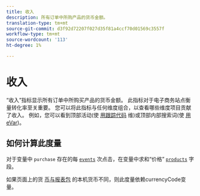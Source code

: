 ```yaml
---
title: 收入
description: 所有订单中所购产品的货币金额。
translation-type: tm+mt
source-git-commit: d3f92d72207f027d35f81a4ccf70d01569c3557f
workflow-type: tm+mt
source-wordcount: '113'
ht-degree: 1%

---
```



# 收入

“收入”指标显示所有订单中所购买产品的货币金额。 此指标对于电子商务站点衡量转化率至关重要。 您可以将此指标与任何维度组合，以查看哪些维度项目贡献了收入。 例如，您可以看到顶部活动(使 [用跟踪代码](../dimensions/tracking-code.md) 维)或顶部内部搜索词(使 [用eVar](../dimensions/evar.md))。

## 如何计算此度量

对于变量中 `purchase` 存在的每 [`events`](/help/implement/vars/page-vars/events/event-purchase.md) 次点击，在变量中求和“价格” [`products`](/help/implement/vars/page-vars/products.md) 字段。

如果页面上的货 [币与报表包](/help/implement/vars/config-vars/currencycode.md) 的本机货币不同，则此度量依赖currencyCode变量。
